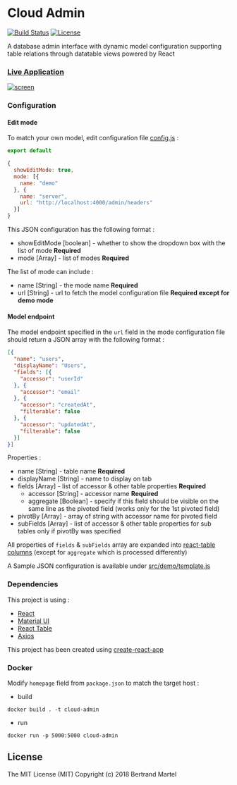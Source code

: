 # Cloud Admin

[![Build Status](https://travis-ci.org/bertrandmartel/cloud-admin.svg?branch=master)](https://travis-ci.org/bertrandmartel/cloud-admin)
[![License](http://img.shields.io/:license-mit-blue.svg)](LICENSE.md)

A database admin interface with dynamic model configuration supporting table relations through datatable views powered by React

### [Live Application](http://bertrandmartel.github.io/cloud-admin)

[![screen](https://user-images.githubusercontent.com/5183022/36955712-5fb43212-202a-11e8-891c-a98e6ccb88d3.png)](http://bertrandmartel.github.io/cloud-admin)

### Configuration

#### Edit mode

To match your own model, edit configuration file [config.js](./src/config.js) :

```javascript
export default

{
  showEditMode: true,
  mode: [{
    name: "demo"
  }, {
    name: "server",
    url: "http://localhost:4000/admin/headers"
  }]
}
```

This JSON configuration has the following format : 

* showEditMode [boolean] - whether to show the dropdown box with the list of mode **Required**
* mode [Array] - list of modes **Required**

The list of mode can include :

* name [String] - the mode name **Required**
* url [String] - url to fetch the model configuration file **Required except for demo mode**

#### Model endpoint

The model endpoint specified in the `url` field in the mode configuration file should return a JSON array with the following format : 

```json
[{
  "name": "users",
  "displayName": "Users",
  "fields": [{
    "accessor": "userId"
  }, {
    "accessor": "email"
  }, {
    "accessor": "createdAt",
    "filterable": false
  }, {
    "accessor": "updatedAt",
    "filterable": false
  }]
}]
```

Properties : 

* name [String] - table name **Required**
* displayName [String] - name to display on tab 
* fields [Array] - list of accessor & other table properties **Required**
  * accessor [String] - accessor name **Required**
  * aggregate [Boolean] - specify if this field should be visible on the same line as the pivoted field (works only for the 1st pivoted field)
* pivotBy [Array] - array of string with accessor name for pivoted field
* subFields [Array] - list of accessor & other table properties for sub tables only if pivotBy was specified

All properties of `fields` & `subFields` array are expanded into [react-table columns](https://github.com/react-tools/react-table#columns) (except for `aggregate` which is processed differently)

A Sample JSON configuration is available under [src/demo/template.js](./src/demo/template.js)

### Dependencies

This project is using :

* [React](https://github.com/facebook/react)
* [Material UI](https://github.com/callemall/material-ui)
* [React Table](https://react-table.js.org)
* [Axios](https://github.com/axios/axios)

This project has been created using [create-react-app](https://github.com/facebookincubator/create-react-app)

### Docker

Modify `homepage` field from `package.json` to match the target host :

* build

```
docker build . -t cloud-admin
```

* run

```
docker run -p 5000:5000 cloud-admin
```

## License

The MIT License (MIT) Copyright (c) 2018 Bertrand Martel
